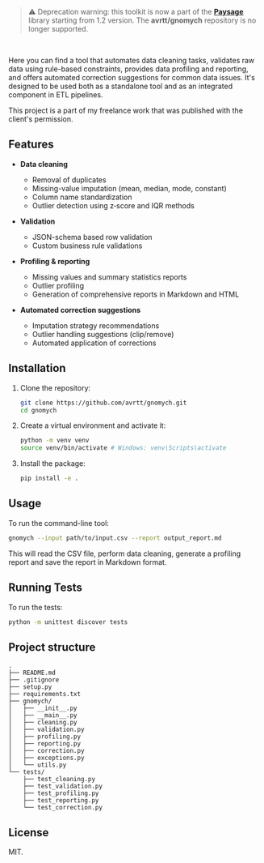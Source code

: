 > ⚠️ Deprecation warning: this toolkit is now a part of the **[Paysage](https://github.com/avrtt/paysage)** library starting from 1.2 version. The **avrtt/gnomych** repository is no longer supported.

<br/>

Here you can find a tool that automates data cleaning tasks, validates raw data using rule-based constraints, provides data profiling and reporting, and offers automated correction suggestions for common data issues. It's designed to be used both as a standalone tool and as an integrated component in ETL pipelines.

This project is a part of my freelance work that was published with the client's permission.

## Features
- **Data cleaning**  
  - Removal of duplicates  
  - Missing-value imputation (mean, median, mode, constant)  
  - Column name standardization  
  - Outlier detection using z‑score and IQR methods

- **Validation**  
  - JSON-schema based row validation  
  - Custom business rule validations

- **Profiling & reporting**  
  - Missing values and summary statistics reports  
  - Outlier profiling  
  - Generation of comprehensive reports in Markdown and HTML

- **Automated correction suggestions**  
  - Imputation strategy recommendations  
  - Outlier handling suggestions (clip/remove)  
  - Automated application of corrections

## Installation

1. Clone the repository:
    ```bash
    git clone https://github.com/avrtt/gnomych.git
    cd gnomych
    ```

2. Create a virtual environment and activate it:
    ```bash
    python -m venv venv
    source venv/bin/activate # Windows: venv\Scripts\activate
    ```

3. Install the package:
    ```bash
    pip install -e .
    ```

## Usage

To run the command-line tool:
```bash
gnomych --input path/to/input.csv --report output_report.md
```
This will read the CSV file, perform data cleaning, generate a profiling report and save the report in Markdown format.

## Running Tests

To run the tests:
```bash
python -m unittest discover tests
```

## Project structure
```
.
├── README.md
├── .gitignore
├── setup.py
├── requirements.txt
├── gnomych/
│   ├── __init__.py
│   ├── __main__.py
│   ├── cleaning.py
│   ├── validation.py
│   ├── profiling.py
│   ├── reporting.py
│   ├── correction.py
│   ├── exceptions.py
│   └── utils.py
└── tests/
    ├── test_cleaning.py
    ├── test_validation.py
    ├── test_profiling.py
    ├── test_reporting.py
    └── test_correction.py
```

## License 
MIT.
